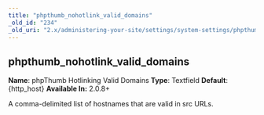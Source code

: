 ```yaml
---
title: "phpthumb_nohotlink_valid_domains"
_old_id: "234"
_old_uri: "2.x/administering-your-site/settings/system-settings/phpthumb_nohotlink_valid_domains"
---
```


## phpthumb\_nohotlink\_valid\_domains

**Name**: phpThumb Hotlinking Valid Domains
**Type**: Textfield
**Default**: {http\_host}
**Available In:** 2.0.8+

A comma-delimited list of hostnames that are valid in src URLs.
